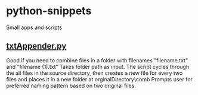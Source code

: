 # python-snippets
Small apps and scripts

## [txtAppender.py](/txtAppender.py)
Good if you need to combine files in a folder with filenames "filename.txt" and "filename (1).txt"
Takes folder path as input. The script cycles through the all files in the source directory, then creates a new file for every two files and places it in a new folder at orginalDirectory\comb
Prompts user for preferred naming pattern based on two original files.
